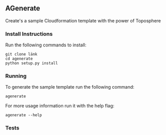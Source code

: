 ## AGenerate
Create's a sample Cloudformation template with the power of Toposphere

### Install Instructions
Run the following commands to install:

    git clone länk
    cd agenerate
    python setup.py install


### Running
To generate the sample template run the following command:

    agenerate
 For more usage information run it with the help flag:


    agenerate --help

 ### Tests



